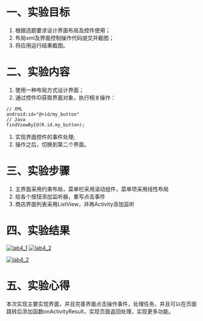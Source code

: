 # 一、实验目标

1. 根据选题要求设计界面布局及控件使用；
2. 布局xml及界面控制操作代码提交并截图；
3. 将应用运行结果截图。

# 二、实验内容

1. 使用一种布局方式设计界面；
2. 通过控件ID获取界面对象，执行相关操作：

```
// XML
android:id="@+id/my_button"
// Java
findViewById(R.id.my_button);
```

1. 实现界面控件的事件处理;
2. 操作之后，切换到第二个界面。

# 三、实验步骤

1. 主界面采用约束布局，菜单栏采用滚动组件，菜单项采用线性布局
2. 给各个按钮添加监听器，重写点击事件
3. 商店界面列表采用ListView，并再Activity添加监听

# 四、实验结果

[![lab4_1](https://raw.githubusercontent.com/Howard-SSS/android-labs-2020/master/students/net1814080903107/screenshots/lab4_1.PNG)](https://raw.githubusercontent.com/Howard-SSS/android-labs-2020/master/students/net1814080903107/screenshots/lab4_1.PNG) [![lab4_2](https://raw.githubusercontent.com/Howard-SSS/android-labs-2020/master/students/net1814080903107/screenshots/lab4_2.PNG)](https://raw.githubusercontent.com/Howard-SSS/android-labs-2020/master/students/net1814080903107/screenshots/lab4_2.PNG)

[![lab4_2](https://raw.githubusercontent.com/Howard-SSS/android-labs-2020/master/students/net1814080903107/screenshots/lab4_3.PNG)](https://raw.githubusercontent.com/Howard-SSS/android-labs-2020/master/students/net1814080903107/screenshots/lab4_3.PNG)

# 五、实验心得

本次实现主要实现界面，并且完善界面点击操作事件，处理任务，并且可以在页面跳转后添加函数onActivityResult，实现页面返回处理，实现更多功能。

<details class="details-reset details-overlay details-overlay-dark" id="jumpto-line-details-dialog" style="box-sizing: border-box; display: block;"><summary data-hotkey="l" aria-label="Jump to line" role="button" style="box-sizing: border-box; display: list-item; cursor: pointer; list-style: none;"></summary></details>



 